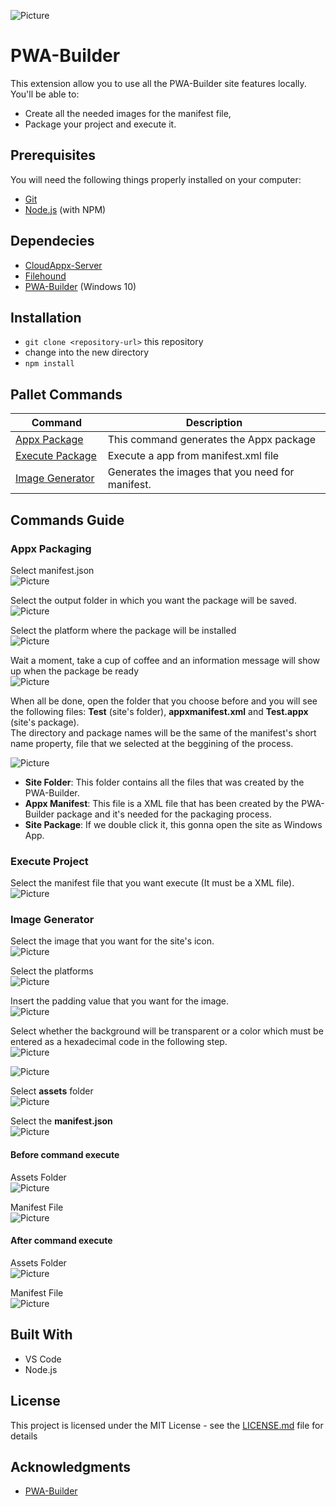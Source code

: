 ![Picture](Readme-Files/logo128x128.PNG)
#  PWA-Builder

This extension allow you to use all the PWA-Builder site features locally. 
You'll be able to:
* Create all the needed images for the manifest file, 
* Package your project and execute it.

## Prerequisites

You will need the following things properly installed on your computer:

* [Git](http://git-scm.com/)
* [Node.js](http://nodejs.org/) (with NPM)

## Dependecies

* [CloudAppx-Server](https://www.npmjs.com/package/cloudappx-server)
* [Filehound](https://www.npmjs.com/package/filehound)
* [PWA-Builder](https://www.npmjs.com/package/pwabuilder-windows10) (Windows 10)

## Installation

* `git clone <repository-url>` this repository
* change into the new directory
* `npm install`

## Pallet Commands

|  **&nbsp;&nbsp;&nbsp;&nbsp;&nbsp;&nbsp;Command&nbsp;&nbsp;&nbsp;&nbsp;&nbsp;&nbsp;** | **Description** |
| ----------------- | --------------- |
| <a href="README.md#appxpackage">Appx Package</a>       | This command generates the Appx package |
| <a href="README.md#exepackage">Execute Package</a>     | Execute a app from manifest.xml file |
| <a href="README.md#imggen">Image Generator</a>         | Generates the images that you need for manifest.   |

## Commands Guide
<div id="appxpackage"></div>

### Appx Packaging
Select manifest.json <br>
![Picture](Readme-Files/AppxPackaging-Images/AppxPackaging-Step1.PNG)

Select the output folder in which you want the package will be saved. <br>
![Picture](Readme-Files/AppxPackaging-Images/AppxPackaging-Step2.PNG)

Select the platform where the package will be installed <br>
![Picture](Readme-Files/AppxPackaging-Images/AppxPackaging-Step3.PNG)

Wait a moment, take a cup of coffee and an information message will show up when the package be ready <br>
![Picture](Readme-Files/AppxPackaging-Images/AppxPackaging-Step4.PNG)

When all be done, open the folder that you choose before and you will see the following files: __Test__ (site's folder), __appxmanifest.xml__ and __Test.appx__ (site's package). <br>
The directory and package names will be the same of the manifest's short name property, file that we selected at the beggining of the process.

![Picture](Readme-Files/AppxPackaging-Images/AppxPackaging-FilesResult.PNG)

* __Site Folder__: This folder contains all the files that was created by the PWA-Builder.
* __Appx Manifest__: This file is a XML file that has been created by the PWA-Builder package and it's needed for the packaging process.
* __Site Package__: If we double click it, this gonna open the site as Windows App.
<div id="exepackage"></div>


### Execute Project

Select the manifest file that you want execute (It must be a XML file). <br>
![Picture](Readme-Files/ExecuteProject-Images/ExecuteProject-Step1.PNG)

<div id="imggen"></div>


### Image Generator

Select the image that you want for the site's icon. <br>
![Picture](Readme-Files/ImageGenerator-Images/ImageGenerator-Step1.PNG)

Select the platforms <br>
![Picture](Readme-Files/ImageGenerator-Images/ImageGenerator-Step2.PNG)

Insert the padding value that you want for the image. <br>
![Picture](Readme-Files/ImageGenerator-Images/ImageGenerator-Step3.png)

Select whether the background will be transparent or a color which must be entered as a hexadecimal code in the following step.  <br>
![Picture](Readme-Files/ImageGenerator-Images/ImageGenerator-Step4.png)

![Picture](Readme-Files/ImageGenerator-Images/ImageGenerator-Step5.png)

Select __assets__ folder <br>
![Picture](Readme-Files/ImageGenerator-Images/ImageGenerator-Step6.png)

Select the __manifest.json__ <br>
![Picture](Readme-Files/ImageGenerator-Images/ImageGenerator-Step7.png)

#### Before command execute 
Assets Folder <br>
![Picture](Readme-Files/ImageGenerator-Images/ImageGenerator-AssetsBefore.png)

Manifest File <br>
![Picture](Readme-Files/ImageGenerator-Images/ImageGenerator-ManifestBefore.png)

#### After command execute 
Assets Folder <br>
![Picture](Readme-Files/ImageGenerator-Images/ImageGenerator-AssetsAfter.png)

Manifest File <br>
![Picture](Readme-Files/ImageGenerator-Images/ImageGenerator-ManifestAfter.png)

## Built With

* VS Code
* Node.js
 

## License

This project is licensed under the MIT License - see the [LICENSE.md](LICENSE.md) file for details

## Acknowledgments

* [PWA-Builder](http://www.pwabuilder.com)
